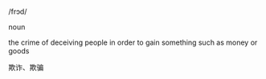 /frɔd/

noun

the crime of deceiving people in order to gain something such as money or goods

欺诈、欺骗